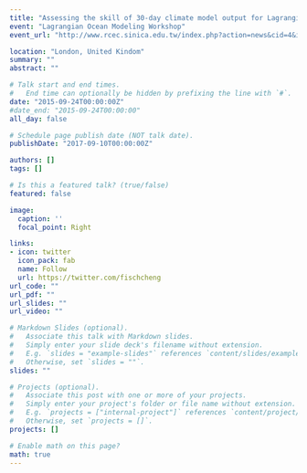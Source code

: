 ```yaml
---
title: "Assessing the skill of 30-day climate model output for Lagrangian analyses of Agulhas Leakage"
event: "Lagrangian Ocean Modeling Workshop"
event_url: "http://www.rcec.sinica.edu.tw/index.php?action=news&cid=4&id=362"

location: "London, United Kindom"
summary: ""
abstract: ""

# Talk start and end times.
#   End time can optionally be hidden by prefixing the line with `#`.
date: "2015-09-24T00:00:00Z"
#date_end: "2015-09-24T00:00:00"
all_day: false

# Schedule page publish date (NOT talk date).
publishDate: "2017-09-10T00:00:00Z"

authors: []
tags: []

# Is this a featured talk? (true/false)
featured: false

image:
  caption: ''
  focal_point: Right

links:
- icon: twitter
  icon_pack: fab
  name: Follow
  url: https://twitter.com/fischcheng
url_code: ""
url_pdf: ""
url_slides: ""
url_video: ""

# Markdown Slides (optional).
#   Associate this talk with Markdown slides.
#   Simply enter your slide deck's filename without extension.
#   E.g. `slides = "example-slides"` references `content/slides/example-slides.md`.
#   Otherwise, set `slides = ""`.
slides: ""

# Projects (optional).
#   Associate this post with one or more of your projects.
#   Simply enter your project's folder or file name without extension.
#   E.g. `projects = ["internal-project"]` references `content/project/deep-learning/index.md`.
#   Otherwise, set `projects = []`.
projects: []

# Enable math on this page?
math: true
---
```


